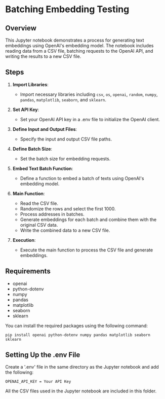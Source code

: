 
# Batching Embedding Testing

## Overview

This Jupyter notebook demonstrates a process for generating text embeddings using OpenAI's embedding model. The notebook includes reading data from a CSV file, batching requests to the OpenAI API, and writing the results to a new CSV file.

## Steps

1. **Import Libraries**: 
    - Import necessary libraries including `csv`, `os`, `openai`, `random`, `numpy`, `pandas`, `matplotlib`, `seaborn`, and `sklearn`.

2. **Set API Key**:
    - Set your OpenAI API key in a .env file to initialize the OpenAI client.

3. **Define Input and Output Files**:
    - Specify the input and output CSV file paths.

4. **Define Batch Size**:
    - Set the batch size for embedding requests.

5. **Embed Text Batch Function**:
    - Define a function to embed a batch of texts using OpenAI's embedding model.

6. **Main Function**:
    - Read the CSV file.
    - Randomize the rows and select the first 1000.
    - Process addresses in batches.
    - Generate embeddings for each batch and combine them with the original CSV data.
    - Write the combined data to a new CSV file.

7. **Execution**:
    - Execute the main function to process the CSV file and generate embeddings.

## Requirements

- openai
- python-dotenv
- numpy
- pandas
- matplotlib
- seaborn
- sklearn

You can install the required packages using the following command:

```
pip install openai python-dotenv numpy pandas matplotlib seaborn sklearn
```

## Setting Up the .env File 

Create a '.env' file in the same directory as the Jupyter notebook and add the following:
```
OPENAI_API_KEY = Your API Key
```

All the CSV files used in the Jupyter notebook are included in this folder.
